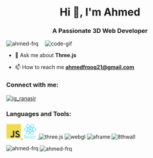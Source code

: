 <h1 align="center">Hi 👋, I'm Ahmed</h1>
<h3 align="center">A Passionate 3D Web Developer</h3>

<img align="right" alt="code-gif" src="https://user-images.githubusercontent.com/55389276/140866485-8fb1c876-9a8f-4d6a-98dc-08c4981eaf70.gif" width="400px">

<p align="left"> <img src="https://komarev.com/ghpvc/?username=ahmed-frq&label=Profile%20views&color=0e75b6&style=flat" alt="ahmed-frq" /> </p>

- 💬 Ask me about **Three.js**

- 📫 How to reach me **ahmedfrooq21@gmail.com**

<h3 align="left">Connect with me:</h3>
<p align="left">
<a href="https://instagram.com/ig_ranasir" target="blank"><img align="center" src="https://raw.githubusercontent.com/rahuldkjain/github-profile-readme-generator/master/src/images/icons/Social/instagram.svg" alt="ig_ranasir" height="30" width="40" /></a>
</p>

<h3 align="left">Languages and Tools:</h3>
<p align="left"> <a href="https://developer.mozilla.org/en-US/docs/Web/JavaScript" target="_blank" rel="noreferrer"> <img src="https://raw.githubusercontent.com/devicons/devicon/master/icons/javascript/javascript-original.svg" alt="javascript" width="40" height="40"/> </a> <a href="https://reactjs.org/" target="_blank" rel="noreferrer"> <img src="https://raw.githubusercontent.com/devicons/devicon/master/icons/react/react-original-wordmark.svg" alt="react" width="40" height="40"/> </a> 
<img src="https://cdn.glitch.global/dac29b11-1724-4e60-8c1e-b60fcb86ca7c/Threejs-logo.svg?v=1701019067821" alt="three.js" width="40" height="40"/>
<img src="https://cdn.glitch.global/dac29b11-1724-4e60-8c1e-b60fcb86ca7c/WebGL_Logo.svg.png?v=1701019096215" alt="webgl" width="70" height="40"/>
<img src="https://cdn.glitch.global/dac29b11-1724-4e60-8c1e-b60fcb86ca7c/aframe-logo.png?v=1701019145005" alt="aframe" width="70" height="40"/>
<img src="https://cdn.glitch.global/dac29b11-1724-4e60-8c1e-b60fcb86ca7c/8thwall-removebg-preview.png?v=1701019497091" alt="8thwall" width="70" height="40"/>
</p>

<p><img align="left" src="https://github-readme-stats.vercel.app/api/top-langs?username=ahmed-frq&show_icons=true&locale=en&layout=compact" alt="ahmed-frq" /></p>

<p>&nbsp;<img align="center" src="https://github-readme-stats.vercel.app/api?username=ahmed-frq&show_icons=true&locale=en" alt="ahmed-frq" /></p>
